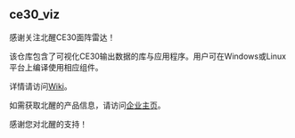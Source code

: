 ## ce30_viz
感谢关注北醒CE30面阵雷达！

该仓库包含了可视化CE30输出数据的库与应用程序。用户可在Windows或Linux平台上编译使用相应组件。

详情请访问[Wiki](https://github.com/codincodee/ce30_viz/wiki)。

如需获取北醒的产品信息，请访问[企业主页](http://www.benewake.com)。

感谢您对北醒的支持！
